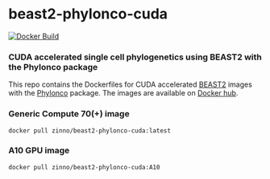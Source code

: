 # beast2-phylonco-cuda

[![Docker Build](https://github.com/jzinno/beast2-phylonco-cuda/actions/workflows/docker-build.yml/badge.svg)](https://github.com/jzinno/beast2-phylonco-cuda/actions/workflows/docker-build.yml)

### CUDA accelerated single cell phylogenetics using BEAST2 with the Phylonco package

This repo contains the Dockerfiles for CUDA accelerated [BEAST2](https://www.beast2.org/) images with the [Phylonco](https://github.com/bioDS/beast-phylonco) package. The images are available on [Docker hub](https://hub.docker.com/r/zinno/beast2-phylonco-cuda/tags).

### Generic Compute 70(+) image

```
docker pull zinno/beast2-phylonco-cuda:latest
```

### A10 GPU image

```
docker pull zinno/beast2-phylonco-cuda:A10
```

